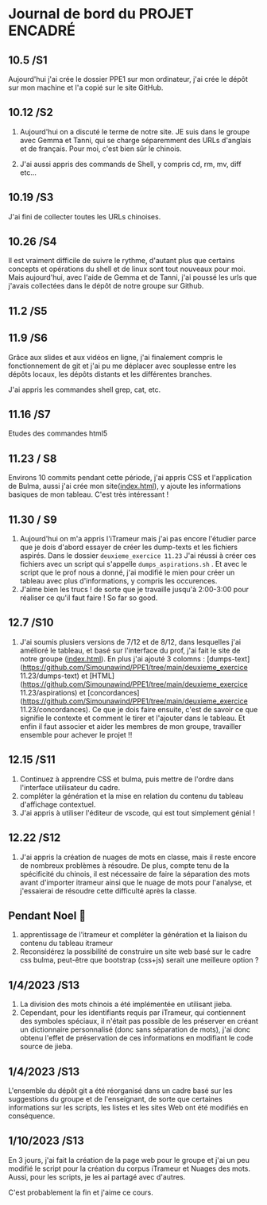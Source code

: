 # Journal de bord du PROJET ENCADRÉ



## 10.5  /S1

Aujourd'hui j'ai crée le dossier PPE1 sur mon ordinateur, j'ai crée le dépôt sur mon machine et l'a copié sur le site GitHub.





## 10.12  /S2

1. Aujourd'hui on a discuté le terme de notre site. JE suis dans le groupe avec Gemma et Tanni, qui se charge séparemment des URLs d'anglais et de français. Pour moi, c'est bien sûr le chinois.

2. J'ai aussi appris des commands de Shell, y compris cd, rm, mv, diff etc...






## 10.19  /S3

J'ai fini de collecter toutes les URLs chinoises.



## 10.26   /S4

Il est vraiment difficile de suivre le rythme, d'autant plus que certains concepts et opérations du shell et de linux sont tout nouveaux pour moi. Mais aujourd'hui, avec l'aide de Gemma et de Tanni, j'ai poussé les urls que j'avais collectées dans le dépôt de notre groupe sur Github.



## 11.2   /S5



## 11.9	/S6

Grâce aux slides et aux vidéos en ligne, j'ai finalement compris le fonctionnement de git et j'ai pu me déplacer avec souplesse entre les dépôts locaux, les dépôts distants et les différentes branches.

J'ai appris les commandes shell grep, cat, etc.



## 11.16	/S7

Etudes des commandes html5







## 11.23   / S8

Environs 10 commits pendant cette période, j'ai appris CSS et l'application de Bulma, aussi j'ai crée mon site([index.html](https://github.com/Simounawind/PPE1/blob/main/index.html)), y ajoute les informations basiques de mon tableau. C'est très intéressant ! 







## 11.30   / S9

1. Aujourd'hui on m'a appris l'iTrameur mais j'ai pas encore l'étudier parce que je dois d'abord essayer de créer les dump-texts et les fichiers aspirés. Dans le dossier `deuxieme_exercice 11.23` J'ai réussi à créer ces fichiers avec un script qui s'appelle `dumps_aspirations.sh` . Et avec le script que le prof nous a donné, j'ai modifié le mien pour créer un tableau avec plus d'informations, y compris les occurences.
2. J'aime bien les trucs ! de sorte que je travaille jusqu'à 2:00-3:00 pour réaliser ce qu'il faut faire ! So far so good. 



## 12.7	/S10

1. J'ai soumis plusiers versions de 7/12 et de 8/12, dans lesquelles j'ai amélioré le tableau, et basé sur l'interface du prof, j'ai fait le site de notre groupe ([index.html](https://github.com/gemmafelton/PPE-group/blob/main/index.html)). En plus j'ai ajouté 3 colomns : [dumps-text](https://github.com/Simounawind/PPE1/tree/main/deuxieme_exercice 11.23/dumps-text) et [HTML](https://github.com/Simounawind/PPE1/tree/main/deuxieme_exercice 11.23/aspirations) et [concordances](https://github.com/Simounawind/PPE1/tree/main/deuxieme_exercice 11.23/concordances). Ce que je dois faire ensuite, c'est de savoir ce que signifie le contexte et comment le tirer et l'ajouter dans le tableau. Et enfin il faut associer et aider les membres de mon groupe, travailler ensemble pour achever le projet !!




##  12.15   /S11

1. Continuez à apprendre CSS et bulma, puis mettre de l'ordre dans l'interface utilisateur du cadre.
2. compléter la génération et la mise en relation du contenu du tableau d'affichage contextuel.
3. J'ai appris à utiliser l'éditeur de vscode, qui est tout simplement génial !





## 12.22  /S12

1. J'ai appris la création de nuages de mots en classe, mais il reste encore de nombreux problèmes à résoudre. De plus, compte tenu de la spécificité du chinois, il est nécessaire de faire la séparation des mots avant d'importer itrameur ainsi que le nuage de mots pour l'analyse, et j'essaierai de résoudre cette difficulté après la classe.







## Pendant Noel 🎄

1. apprentissage de l'itrameur et compléter la génération et la liaison du contenu du tableau itrameur
2. Reconsidérez la possibilité de construire un site web basé sur le cadre css bulma, peut-être que bootstrap (css+js) serait une meilleure option ?









## 1/4/2023        /S13

1. La division des mots chinois a été implémentée en utilisant jieba.
2. Cependant, pour les identifiants requis par iTrameur, qui contiennent des symboles spéciaux, il n'était pas possible de les préserver en créant un dictionnaire personnalisé (donc sans séparation de mots), j'ai donc obtenu l'effet de préservation de ces informations en modifiant le code source de jieba.









## 1/4/2023        /S13

L'ensemble du dépôt git a été réorganisé dans un cadre basé sur les suggestions du groupe et de l'enseignant, de sorte que certaines informations sur les scripts, les listes et les sites Web ont été modifiés en conséquence.







## 1/10/2023        /S13

En 3 jours, j'ai fait la création de la page web pour le groupe et j'ai un peu modifié le script pour la création du corpus iTrameur et Nuages des mots. Aussi, pour les scripts, je les ai partagé avec d'autres.

C'est probablement la fin et j'aime ce cours.
